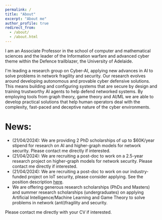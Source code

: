 ```yaml
---
permalink: /
title: "About"
excerpt: "About me"
author_profile: true
redirect_from: 
  - /about/
  - /about.html
---
```

I am an Associate Professor in the school of computer and mathematical sciences and the leader of the Information warfare and advanced cyber theme within the Defence trailblazer, the University of Adelaide.

I'm leading a research group on Cyber-AI, applying new advances in AI to solve problems in network fragility and security. Our research evolves around developing autonomous and provable cyber defensive solutions. This means building and configuring systems that are secure by design and training trustworthy AI agents to help defend networked systems. By employing tools from graph theory, game theory and AI/ML we are able to develop practical solutions that help human operators deal with the complexity, fast-paced and deceptive nature of the cyber environments.

# News:
- (21/04/2024): We are providing  2 PhD scholarships of up to $60K/year stipend  for research on AI and higher-graph models for network security. Please contact me directly if interested.
- (21/04/2024): We are recruiting a post-doc to work on a 2.5-year research project on higher-graph models for network security. Please contact me directly if interested.
- (21/04/2024): We are recruiting a post-doc to work on our industry-funded project on IoT security, please consider applying. See the position description [here](https://careers.adelaide.edu.au/cw/en/job/512206/postdoctoral-researcher-ab-resilient-platform-interfaces).
- We are offering generous research scholarships (PhDs and Masters) and summer research scholarships (undergraduates) on applying Artificial Intelligence/Machine Learning and Game Theory to solve problems in network (anti)fragility and security.

Please contact me directly with your CV if interested.
